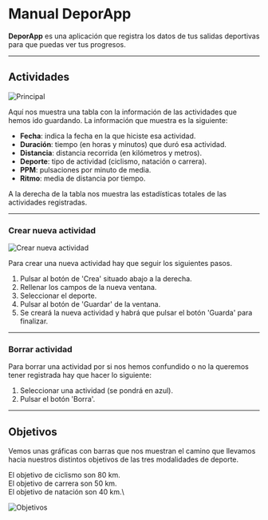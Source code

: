 # Manual DeporApp

**DeporApp** es una aplicación que registra los datos de tus salidas deportivas para que puedas ver tus progresos.

---------------------

## Actividades

![](./principal.PNG "Principal")

Aquí nos muestra una tabla con la información de las actividades que hemos ido guardando. La información que muestra es la siguiente:

- **Fecha**: indica la fecha en la que hiciste esa actividad.
- **Duración**: tiempo (en horas y minutos) que duró esa actividad.
- **Distancia**: distancia recorrida (en kilómetros y metros).
- **Deporte**: tipo de actividad (ciclismo, natación o carrera).
- **PPM**: pulsaciones por minuto de media.
- **Ritmo**: media de distancia por tiempo.

A la derecha de la tabla nos muestra las estadísticas totales de las actividades registradas.

------------------------

### Crear nueva actividad

![](./crea.PNG "Crear nueva actividad")

Para crear una nueva actividad hay que seguir los siguientes pasos.

1) Pulsar al botón de 'Crea' situado abajo a la derecha.
2) Rellenar los campos de la nueva ventana.
3) Seleccionar el deporte.
4) Pulsar al botón de 'Guardar' de la ventana.
5) Se creará la nueva actividad y habrá que pulsar el botón 'Guarda' para finalizar.

---------------------

### Borrar actividad

Para borrar una actividad por si nos hemos confundido o no la queremos tener registrada hay que hacer lo siguiente:

1) Seleccionar una actividad (se pondrá en azul).
2) Pulsar el botón 'Borra'.

--------------

## Objetivos

Vemos unas gráficas con barras que nos muestran el camino que llevamos hacia nuestros distintos objetivos de las tres modalidades de deporte.

El objetivo de ciclismo son 80 km.\
El objetivo de carrera son 50 km.\
El objetivo de natación son 40 km.\

![](./objetivos.PNG "Objetivos")